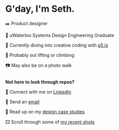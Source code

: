 # G'day, I'm Seth.

✒️ Product designer

🚀 uWaterloo Systems Design Engineering Graduate

🎨 Currently diving into creative coding with [p5.js](https://p5js.org/)

💪 Probably out lifting or climbing

📷 May also be on a photo walk
##
**Not here to look through repos?**

💬 Connect with me on [LinkedIn](https://www.linkedin.com/in/sethvm)

📧 Send an [email](mailto:sethvm64@gmail.com?cc=svmoreno@uwaterloo.ca)

📂 Read up on my [design case studies](https://sethvm.com)

🎞️ Scroll through some of [my recent shots](https://vsco.co/sthvm/gallery)

<!--
[![Seth's GitHub stats](https://github-readme-stats.vercel.app/api?username=sethvm&show_icons=true&theme=dark)](https://github.com/anuraghazra/github-readme-stats)
-->

<!--
[![Top Langs](https://github-readme-stats.vercel.app/api/top-langs/?username=sethvm)](https://github.com/anuraghazra/github-readme-stats)
-->

<!--
**sethvm/sethvm** is a ✨ _special_ ✨ repository because its `README.md` (this file) appears on your GitHub profile.

Here are some ideas to get you started:

- 🔭 I’m currently working on ...
- 🌱 I’m currently learning ...
- 👯 I’m looking to collaborate on ...
- 🤔 I’m looking for help with ...
- 💬 Ask me about ...
- 📫 How to reach me: ...
- 😄 Pronouns: ...
- ⚡ Fun fact: ...
-->
